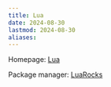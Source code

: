 ```yaml
---
title: Lua
date: 2024-08-30
lastmod: 2024-08-30
aliases:
---
```


Homepage: [Lua](https://www.lua.org/)

Package manager: [LuaRocks](https://luarocks.org/)

